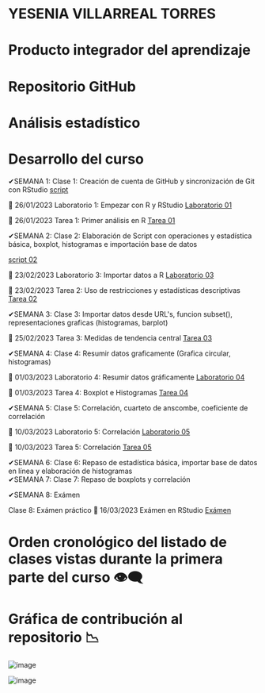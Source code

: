 # YESENIA VILLARREAL TORRES
# Producto integrador del aprendizaje
# Repositorio GitHub

# Análisis estadístico

# Desarrollo del curso

 ✔SEMANA 1: Clase 1: Creación de cuenta de GitHub y sincronización de Git con RStudio
 [script](https://github.com/YESIVT/ANES-2/tree/main/SCRIPTS)

📅 26/01/2023 Laboratorio 1: Empezar con R y RStudio 
[Laboratorio 01](https://github.com/YESIVT/ANES-2/tree/main/LABORATORIOS/LAB_01)

📅 26/01/2023 Tarea 1: Primer análisis en R
[Tarea 01](https://github.com/YESIVT/ANES-2/tree/main/TAREAS/TAREA_01)

✔SEMANA 2: Clase 2: Elaboración de Script con operaciones y estadística básica, boxplot, histogramas e importación base de datos

[script 02](https://github.com/YESIVT/ANES-2/tree/main/SCRIPTS)

📅 23/02/2023 Laboratorio 3: Importar datos a R 
[Laboratorio 03](https://github.com/YESIVT/ANES-2/tree/main/LABORATORIOS/LABORATORIO_3)

📅 23/02/2023 Tarea 2: Uso de restricciones y estadísticas descriptivas
[Tarea 02](https://github.com/YESIVT/ANES-2/tree/main/TAREAS/TAREA_02)

✔SEMANA 3: Clase 3: Importar datos desde URL's, funcion subset(), representaciones graficas (histogramas, barplot)

📅 25/02/2023 Tarea 3: Medidas de tendencia central 
[Tarea 03](https://github.com/YESIVT/ANES-2/tree/main/TAREAS/TAREA_03)


✔SEMANA 4: Clase 4: Resumir datos graficamente (Grafica circular, histogramas)

📅 01/03/2023 Laboratorio 4: Resumir datos gráficamente
[Laboratorio 04](https://github.com/YESIVT/ANES-2/tree/main/LABORATORIOS/LABORATORIO_SEMA_4)

📅 01/03/2023 Tarea 4: Boxplot e Histogramas
[Tarea 04](https://github.com/YESIVT/ANES-2/tree/main/TAREAS/TAREA_04)

✔SEMANA 5: Clase 5: Correlación, cuarteto de anscombe, coeficiente de correlación

📅 10/03/2023 Laboratorio 5: Correlación
[Laboratorio 05](https://github.com/YESIVT/ANES-2/tree/main/LABORATORIOS/LABORATORIO_SEMA_5)

📅 10/03/2023 Tarea 5: Correlación 
[Tarea 05](https://github.com/YESIVT/ANES-2/tree/main/TAREAS/TAREA_05)

✔SEMANA 6: Clase 6: Repaso de estadística básica, importar base de datos en línea y elaboración de histogramas  
✔SEMANA 7: Clase 7: Repaso de boxplots y correlación


✔SEMANA 8: Exámen


Clase 8: Exámen práctico 
📅 16/03/2023 Exámen en RStudio
[Exámen](https://github.com/YESIVT/ANES-2/tree/main/EXAMEN)

# Orden cronológico del listado de clases vistas durante la primera parte del curso 👁‍🗨

# Gráfica de contribución al repositorio 📉

![image](https://user-images.githubusercontent.com/123662539/232902296-ce7d2f86-8ac4-486e-bda2-5ff8ac66ca62.png)

![image](https://user-images.githubusercontent.com/123662539/232902376-2558dde8-bc10-4e08-b73f-a6b915342f53.png)



  



















